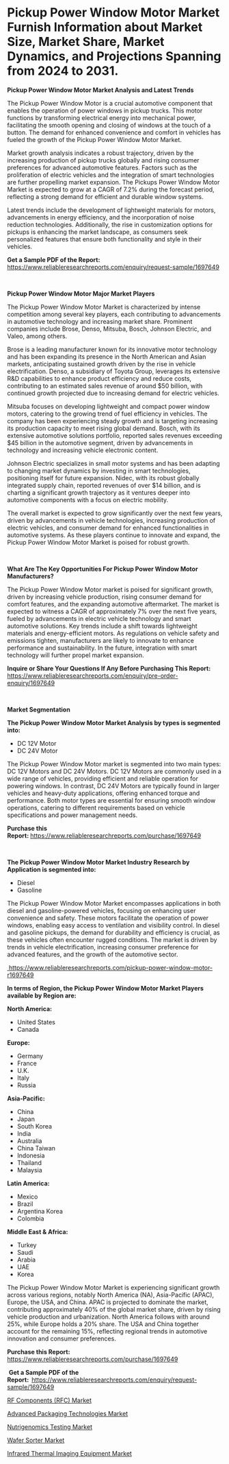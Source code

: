 <p><h1>Pickup Power Window Motor Market Furnish Information about Market Size, Market Share, Market Dynamics, and Projections Spanning from 2024 to 2031.</h1></p><p><strong>Pickup Power Window Motor Market Analysis and Latest Trends</strong></p>
<p><p>The Pickup Power Window Motor is a crucial automotive component that enables the operation of power windows in pickup trucks. This motor functions by transforming electrical energy into mechanical power, facilitating the smooth opening and closing of windows at the touch of a button. The demand for enhanced convenience and comfort in vehicles has fueled the growth of the Pickup Power Window Motor Market.</p><p>Market growth analysis indicates a robust trajectory, driven by the increasing production of pickup trucks globally and rising consumer preferences for advanced automotive features. Factors such as the proliferation of electric vehicles and the integration of smart technologies are further propelling market expansion. The Pickups Power Window Motor Market is expected to grow at a CAGR of 7.2% during the forecast period, reflecting a strong demand for efficient and durable window systems.</p><p>Latest trends include the development of lightweight materials for motors, advancements in energy efficiency, and the incorporation of noise reduction technologies. Additionally, the rise in customization options for pickups is enhancing the market landscape, as consumers seek personalized features that ensure both functionality and style in their vehicles.</p></p>
<p><strong>Get a Sample PDF of the Report:&nbsp;</strong> <a href="https://www.reliableresearchreports.com/enquiry/request-sample/1697649?utm_campaign=12&utm_medium=2&utm_source=Github&utm_content=ia&utm_term=18112024&utm_id=pickup-power-window-motor">https://www.reliableresearchreports.com/enquiry/request-sample/1697649</a></p>
<p>&nbsp;</p>
<p><strong>Pickup Power Window Motor Major Market Players</strong></p>
<p><p>The Pickup Power Window Motor Market is characterized by intense competition among several key players, each contributing to advancements in automotive technology and increasing market share. Prominent companies include Brose, Denso, Mitsuba, Bosch, Johnson Electric, and Valeo, among others.</p><p>Brose is a leading manufacturer known for its innovative motor technology and has been expanding its presence in the North American and Asian markets, anticipating sustained growth driven by the rise in vehicle electrification. Denso, a subsidiary of Toyota Group, leverages its extensive R&D capabilities to enhance product efficiency and reduce costs, contributing to an estimated sales revenue of around $50 billion, with continued growth projected due to increasing demand for electric vehicles.</p><p>Mitsuba focuses on developing lightweight and compact power window motors, catering to the growing trend of fuel efficiency in vehicles. The company has been experiencing steady growth and is targeting increasing its production capacity to meet rising global demand. Bosch, with its extensive automotive solutions portfolio, reported sales revenues exceeding $45 billion in the automotive segment, driven by advancements in technology and increasing vehicle electronic content.</p><p>Johnson Electric specializes in small motor systems and has been adapting to changing market dynamics by investing in smart technologies, positioning itself for future expansion. Nidec, with its robust globally integrated supply chain, reported revenues of over $14 billion, and is charting a significant growth trajectory as it ventures deeper into automotive components with a focus on electric mobility.</p><p>The overall market is expected to grow significantly over the next few years, driven by advancements in vehicle technologies, increasing production of electric vehicles, and consumer demand for enhanced functionalities in automotive systems. As these players continue to innovate and expand, the Pickup Power Window Motor Market is poised for robust growth.</p></p>
<p>&nbsp;</p>
<p><strong>What Are The Key Opportunities For Pickup Power Window Motor Manufacturers?</strong></p>
<p><p>The Pickup Power Window Motor market is poised for significant growth, driven by increasing vehicle production, rising consumer demand for comfort features, and the expanding automotive aftermarket. The market is expected to witness a CAGR of approximately 7% over the next five years, fueled by advancements in electric vehicle technology and smart automotive solutions. Key trends include a shift towards lightweight materials and energy-efficient motors. As regulations on vehicle safety and emissions tighten, manufacturers are likely to innovate to enhance performance and sustainability. In the future, integration with smart technology will further propel market expansion.</p></p>
<p><strong>Inquire or Share Your Questions If Any Before Purchasing This Report:</strong> <a href="https://www.reliableresearchreports.com/enquiry/pre-order-enquiry/1697649?utm_campaign=12&utm_medium=2&utm_source=Github&utm_content=ia&utm_term=18112024&utm_id=pickup-power-window-motor">https://www.reliableresearchreports.com/enquiry/pre-order-enquiry/1697649</a></p>
<p>&nbsp;</p>
<p><strong>Market Segmentation</strong></p>
<p><strong>The Pickup Power Window Motor Market Analysis by types is segmented into:</strong></p>
<p><ul><li>DC 12V Motor</li><li>DC 24V Motor</li></ul></p>
<p><p>The Pickup Power Window Motor market is segmented into two main types: DC 12V Motors and DC 24V Motors. DC 12V Motors are commonly used in a wide range of vehicles, providing efficient and reliable operation for powering windows. In contrast, DC 24V Motors are typically found in larger vehicles and heavy-duty applications, offering enhanced torque and performance. Both motor types are essential for ensuring smooth window operations, catering to different requirements based on vehicle specifications and power management needs.</p></p>
<p><strong>Purchase this Report:&nbsp;</strong><a href="https://www.reliableresearchreports.com/purchase/1697649?utm_campaign=12&utm_medium=2&utm_source=Github&utm_content=ia&utm_term=18112024&utm_id=pickup-power-window-motor">https://www.reliableresearchreports.com/purchase/1697649</a></p>
<p>&nbsp;</p>
<p><strong>The Pickup Power Window Motor Market Industry Research by Application is segmented into:</strong></p>
<p><ul><li>Diesel</li><li>Gasoline</li></ul></p>
<p><p>The Pickup Power Window Motor Market encompasses applications in both diesel and gasoline-powered vehicles, focusing on enhancing user convenience and safety. These motors facilitate the operation of power windows, enabling easy access to ventilation and visibility control. In diesel and gasoline pickups, the demand for durability and efficiency is crucial, as these vehicles often encounter rugged conditions. The market is driven by trends in vehicle electrification, increasing consumer preference for advanced features, and the growth of the automotive sector.</p></p>
<p><a href="https://www.reliableresearchreports.com/pickup-power-window-motor-r1697649?utm_campaign=12&utm_medium=2&utm_source=Github&utm_content=ia&utm_term=18112024&utm_id=pickup-power-window-motor">&nbsp;https://www.reliableresearchreports.com/pickup-power-window-motor-r1697649</a></p>
<p><strong>In terms of Region, the Pickup Power Window Motor Market Players available by Region are:</strong></p>
<p>
    <p> <strong> North America: </strong>
        <ul>
            <li>United States</li>
            <li>Canada</li>
        </ul>
        </p> 
    <p> <strong> Europe: </strong>
        <ul>
            <li>Germany</li>
            <li>France</li>
            <li>U.K.</li>
            <li>Italy</li>
            <li>Russia</li>
        </ul>
        </p> 
    <p> <strong> Asia-Pacific: </strong>
        <ul>
            <li>China</li>
            <li>Japan</li>
            <li>South Korea</li>
            <li>India</li>
            <li>Australia</li>
            <li>China Taiwan</li>
            <li>Indonesia</li>
            <li>Thailand</li>
            <li>Malaysia</li>
        </ul>
        </p> 
    <p> <strong> Latin America: </strong>
        <ul>
            <li>Mexico</li>
            <li>Brazil</li>
            <li>Argentina Korea</li>
            <li>Colombia</li>
        </ul>
        </p> 
    <p> <strong> Middle East & Africa: </strong>
        <ul>
            <li>Turkey</li>
            <li>Saudi</li>
            <li>Arabia</li>
            <li>UAE</li>
            <li>Korea</li>
        </ul>
    </p>
    </p>
<p><p>The Pickup Power Window Motor Market is experiencing significant growth across various regions, notably North America (NA), Asia-Pacific (APAC), Europe, the USA, and China. APAC is projected to dominate the market, contributing approximately 40% of the global market share, driven by rising vehicle production and urbanization. North America follows with around 25%, while Europe holds a 20% share. The USA and China together account for the remaining 15%, reflecting regional trends in automotive innovation and consumer preferences.</p></p>
<p><strong>Purchase this Report: </strong><a href="https://www.reliableresearchreports.com/purchase/1697649?utm_campaign=12&utm_medium=2&utm_source=Github&utm_content=ia&utm_term=18112024&utm_id=pickup-power-window-motor">https://www.reliableresearchreports.com/purchase/1697649</a></p>
<p>&nbsp;<strong>Get a Sample PDF of the Report:&nbsp;&nbsp;</strong><a href="https://www.reliableresearchreports.com/enquiry/request-sample/1697649?utm_campaign=12&utm_medium=2&utm_source=Github&utm_content=ia&utm_term=18112024&utm_id=pickup-power-window-motor">https://www.reliableresearchreports.com/enquiry/request-sample/1697649</a></p>
<p><strong></strong></p>
<p><p><a href="https://github.com/ChiragRp1/Market-Research-Report-List-6/blob/main/rf-components-rfc-market.md?utm_campaign=12&utm_medium=2&utm_source=Github&utm_content=ia&utm_term=18112024&utm_id=pickup-power-window-motor">RF Components (RFC) Market</a></p><p><a href="https://issuu.com/reportprime-2/docs/advanced-packaging-technologies-mar_66e410dd644840?utm_campaign=12&utm_medium=2&utm_source=Github&utm_content=ia&utm_term=18112024&utm_id=pickup-power-window-motor">Advanced Packaging Technologies Market</a></p><p><a href="https://issuu.com/reportprime-2/docs/nutrigenomics-testing-market-size-2_4b32d0324549f7?utm_campaign=12&utm_medium=2&utm_source=Github&utm_content=ia&utm_term=18112024&utm_id=pickup-power-window-motor">Nutrigenomics Testing Market</a></p><p><a href="https://github.com/KamrulHadi87/Market-Research-Report-List-1/blob/main/wafer-sorter-market.md?utm_campaign=12&utm_medium=2&utm_source=Github&utm_content=ia&utm_term=18112024&utm_id=pickup-power-window-motor">Wafer Sorter Market</a></p><p><a href="https://www.linkedin.com/pulse/future-ready-strategic-insights-global-infrared-thermal-imaging-oinve?utm_campaign=12&utm_medium=2&utm_source=Github&utm_content=ia&utm_term=18112024&utm_id=pickup-power-window-motor">Infrared Thermal Imaging Equipment Market</a></p></p>